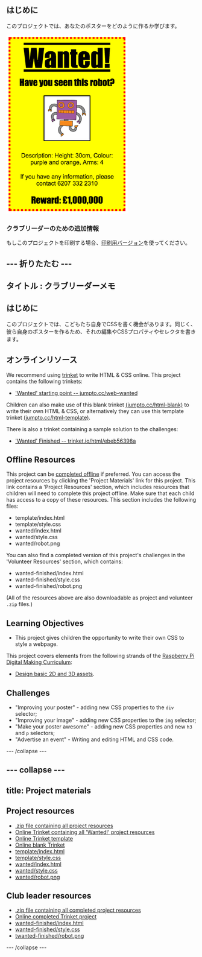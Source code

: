 ## はじめに

このプロジェクトでは、あなたのポスターをどのように作るか学びます。

![screenshot](images/wanted-final.png)

### クラブリーダーのための追加情報

もしこのプロジェクトを印刷する場合、[印刷用バージョン](https://projects.raspberrypi.org/en/projects/wanted/print)を使ってください。

## \--- 折りたたむ \---

## タイトル : クラブリーダーメモ

## はじめに

このプロジェクトでは、こどもたち自身でCSSを書く機会があります。同じく、彼ら自身のポスターを作るため、それの編集やCSSプロパティやセレクタを書きます。

## オンラインリソース

We recommend using [trinket](https://trinket.io/) to write HTML & CSS online. This project contains the following trinkets:

* ['Wanted' starting point -- jumpto.cc/web-wanted](http://jumpto.cc/web-wanted)

Children can also make use of this blank trinket [(jumpto.cc/html-blank)](http://jumpto.cc/html-blank) to write their own HTML & CSS, or alternatively they can use this template trinket [(jumpto.cc/html-template)](http://jumpto.cc/html-template).

There is also a trinket containing a sample solution to the challenges:

* ['Wanted' Finished -- trinket.io/html/ebeb56398a](https://trinket.io/html/ebeb56398a)

## Offline Resources

This project can be [completed offline](https://www.codeclubprojects.org/en-GB/resources/webdev-working-offline/) if preferred. You can access the project resources by clicking the 'Project Materials' link for this project. This link contains a 'Project Resources' section, which includes resources that children will need to complete this project offline. Make sure that each child has access to a copy of these resources. This section includes the following files:

* template/index.html
* template/style.css
* wanted/index.html
* wanted/style.css
* wanted/robot.png

You can also find a completed version of this project's challenges in the 'Volunteer Resources' section, which contains:

* wanted-finished/index.html
* wanted-finished/style.css
* wanted-finished/robot.png

(All of the resources above are also downloadable as project and volunteer `.zip` files.)

## Learning Objectives

* This project gives children the opportunity to write their own CSS to style a webpage.

This project covers elements from the following strands of the [Raspberry Pi Digital Making Curriculum](http://rpf.io/curriculum):

* [Design basic 2D and 3D assets](https://www.raspberrypi.org/curriculum/design/creator).

## Challenges

* "Improving your poster" - adding new CSS properties to the `div` selector;
* "Improving your image" - adding new CSS properties to the `img` selector;
* "Make your poster awesome" - adding new CSS properties and new `h3` and `p` selectors;
* "Advertise an event" - Writing and editing HTML and CSS code.

\--- /collapse \---

## \--- collapse \---

## title: Project materials

## Project resources

* [.zip file containing all project resources](resources/wanted-project-resources.zip)
* [Online Trinket containing all 'Wanted!' project resources](http://jumpto.cc/web-wanted)
* [Online Trinket template](http://jumpto.cc/trinket-template)
* [Online blank Trinket](http://jumpto.cc/trinket-blank)
* [template/index.html](resources/template-index.html)
* [template/style.css](resources/template-style.css)
* [wanted/index.html](resources/wanted-index.html)
* [wanted/style.css](resources/wanted-style.css)
* [wanted/robot.png](resources/wanted-robot.png)

## Club leader resources

* [.zip file containing all completed project resources](resources/wanted-volunteer-resources.zip)
* [Online completed Trinket project](https://trinket.io/html/ebeb56398a)
* [wanted-finished/index.html](resources/wanted-finished-index.html)
* [wanted-finished/style.css](resources/wanted-finished-style.css)
* [twanted-finished/robot.png](resources/twanted-finished-robot.png)

\--- /collapse \---